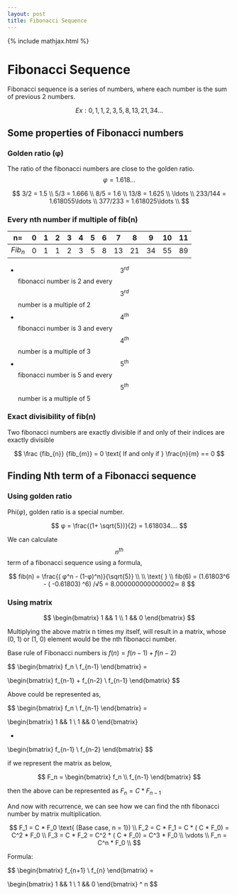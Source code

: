 ```yaml
---
layout: post
title: Fibonacci Sequence
---
```


{% include mathjax.html %}


# Fibonacci Sequence

Fibonacci sequence is a series of numbers, where each number is the sum of previous 2 numbers.

$$Ex: 0, 1, 1, 2, 3, 5, 8, 13, 21, 34 \ldots$$

## Some properties of Fibonacci numbers

### Golden ratio (φ)

The ratio of the fibonacci numbers are close to the golden ratio. $$φ = 1.618…$$

$$
3/2  = 1.5 \\
5/3  = 1.666 \\
8/5  = 1.6 \\
13/8 = 1.625 \\
\ldots \\
233/144 = 1.618055\ldots \\
377/233 = 1.618025\ldots \\
$$

### Every nth number if multiple of fib(n)

| n=     | 0  | 1  |2  |3  |4  |5  |6  |7  |8  |9  |10 |11 |
|--------|----|----|---|---|---|---|---|---|---|---|---|---|
| $Fib_n$  |  0 | 1  |1  |2  |3  |5  |8  |13 |21 |34 |55 |89 |


- $$3^{rd}$$ fibonacci number is 2 and every $$3^{rd}$$ number is a multiple of 2
- $$4^{th}$$ fibonacci number is 3 and every $$4^{th}$$ number is a multiple of 3
- $$5^{th}$$ fibonacci number is 5 and every $$5^{th}$$ number is a multiple of 5

### Exact divisibility of fib(n)

Two fibonacci numbers are exactly divisible if and only of their indices are exactly divisible

$$
\frac {fib_{n}} {fib_{m}} = 0
\text{ If and only if }
\frac{n}{m} == 0
$$

## Finding Nth term of a Fibonacci sequence

### Using golden ratio

Phi($φ$), golden ratio is a special number.

$$
φ = \frac{(1+ \sqrt{5})}{2} = 1.618034….
$$

We can calculate $$n^{th}$$ term of a fibonacci sequence using a formula,

$$
fib(n) =  \frac{( φ^n - (1-φ)^n)}{\sqrt{5}} \\ \\
\text{ } \\
fib(6) = (1.61803^6 -  ( -0.61803) ^6) /√5 = 8.000000000000002≃ 8
$$

### Using matrix

$$
\begin{bmatrix}
 1 && 1 \\
 1 && 0
\end{bmatrix}
$$

Multiplying the above matrix n times my itself, will result in a matrix, whose (0, 1) or (1, 0) element would be the nth fibonacci number.

Base rule of Fibonacci numbers is $f(n) = f(n-1) + f(n-2)$

$$
\begin{bmatrix}
 f_n \\
 f_{n-1}
\end{bmatrix} =

\begin{bmatrix}
 f_{n-1} + f_{n-2} \\
 f_{n-1}
\end{bmatrix}
$$

Above could be represented as,

$$
\begin{bmatrix}
 f_n \\
 f_{n-1}
\end{bmatrix} =

\begin{bmatrix}
 1 && 1 \\
 1 && 0
\end{bmatrix}

*

\begin{bmatrix}
 f_{n-1} \\
 f_{n-2}
\end{bmatrix}
$$

if we represent the matrix as below,

$$
F_n = \begin{bmatrix}
 f_n \\
 f_{n-1}
\end{bmatrix}
$$

then the above can be represented as $F_n = C *  F_{n-1}$

And now with recurrence, we can see how we can find the nth fibonacci number by matrix multiplication.

$$
F_1  = C * F_0  \text{ (Base case, n = 1}) \\
F_2  = C * F_1 = C * ( C * F_0) = C^2 * F_0 \\
F_3  = C * F_2 = C^2 * ( C * F_0) = C^3 * F_0 \\
\vdots  \\
F_n  = C^n * F_0 \\
$$

Formula:

$$
\begin{bmatrix}
 f_{n+1} \\
 f_{n}
\end{bmatrix} =

\begin{bmatrix}
 1 && 1 \\
 1 && 0
\end{bmatrix} ^ n
$$
